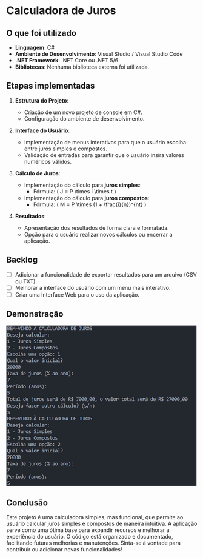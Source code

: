 # Calculadora de Juros

## O que foi utilizado
- **Linguagem**: C#
- **Ambiente de Desenvolvimento**: Visual Studio / Visual Studio Code
- **.NET Framework**: .NET Core ou .NET 5/6
- **Bibliotecas**: Nenhuma biblioteca externa foi utilizada.

## Etapas implementadas
1. **Estrutura do Projeto**:
   - Criação de um novo projeto de console em C#.
   - Configuração do ambiente de desenvolvimento.

2. **Interface do Usuário**:
   - Implementação de menus interativos para que o usuário escolha entre juros simples e compostos.
   - Validação de entradas para garantir que o usuário insira valores numéricos válidos.

3. **Cálculo de Juros**:
   - Implementação do cálculo para **juros simples**:
     - Fórmula: \( J = P \times i \times t \)
   - Implementação do cálculo para **juros compostos**:
     - Fórmula: \( M = P \times (1 + \frac{i}{n})^{nt} \)

4. **Resultados**:
   - Apresentação dos resultados de forma clara e formatada.
   - Opção para o usuário realizar novos cálculos ou encerrar a aplicação.

## Backlog

- [ ] Adicionar a funcionalidade de exportar resultados para um arquivo (CSV ou TXT).
- [ ] Melhorar a interface do usuário com um menu mais interativo.
- [ ] Criar uma Interface Web para o uso da aplicação.

## Demonstração
<img src="Execução Aplicação.png" alt="Print execução">

## Conclusão
Este projeto é uma calculadora simples, mas funcional, que permite ao usuário calcular juros simples e compostos de maneira intuitiva. A aplicação serve como uma ótima base para expandir recursos e melhorar a experiência do usuário. O código está organizado e documentado, facilitando futuras melhorias e manutenções. Sinta-se à vontade para contribuir ou adicionar novas funcionalidades!

